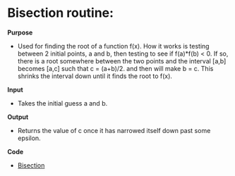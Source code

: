# Bisection routine:

**Purpose**
- Used for finding the root of a function f(x). How it works is testing between 2 initial points, a and b, then testing to see if
f(a)*f(b) < 0. If so, there is a root somewhere between the two points and the interval [a,b] becomes [a,c] such that c = (a+b)/2.
and then will make b = c. This shrinks the interval down until it finds the root to f(x).

**Input**
- Takes the initial guess a and b.

**Output**
- Returns the value of c once it has narrowed itself down past some epsilon.

**Code**
- [Bisection](https://github.com/adflanders/math4610/blob/master/src/bisect.cpp)
